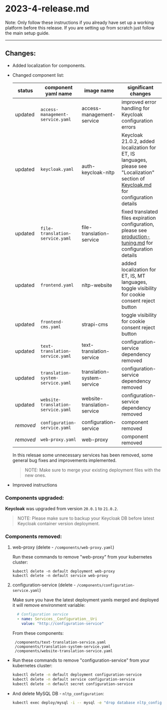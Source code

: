 # 2023-4-release.md

Note: Only follow these instructions if you already have set up a working platform before this release. If you are setting up from scratch just follow the main setup guide.

---

## Changes:
* Added localization for components.

* Changed component list:

  |**status**| **component yaml name**           | **image name**             |**significant changes**                                                                          |
  |----------|-----------------------------------|----------------------------|-------------------------------------------------------------------------------------------------|
  | updated  | `access-management-service.yaml`  | access-management-service  | improved error handling for Keycloak configuration errors                                       |
  | updated  | `keycloak.yaml`                   | auth-keycloak-nltp         | Keycloak 21.0.2, added localization for ET, IS languages, please see "Localization" section of [Keycloak.md](../Keycloak.md#localization) for configuration details |
  | updated  | `file-translation-service.yaml`   | file-translation-service   | fixed translated files expiration configuration, please see [production-tuning.md](../production-tuning.md#configure-translated-document-expiration) for configuration details |
  | updated  | `frontend.yaml`                   | nltp-website               | added localization for ET, IS, MT languages, toggle visibility for cookie consent reject button |
  | updated  | `frontend-cms.yaml`               | strapi-cms                 | toggle visibility for cookie consent reject button                                              |
  | updated  | `text-translation-service.yaml`   | text-translation-service   | configuration-service dependency removed                                                        |
  | updated  | `translation-system-service.yaml` | translation-system-service | configuration-service dependency removed                                                        |
  | updated  | `website-translation-service.yaml`| website-translation-service| configuration-service dependency removed                                                        |
  | *removed*| `configuration-service.yaml`      | configuration-service      | component removed                                                                               |
  | *removed*| `web-proxy.yaml`                  | web-proxy                  | component removed                                                                               |

  In this relesae some unnecessary services has been removed, some general bug fixes and improvements implemented.

  >NOTE: Make sure to merge your existing deployment files with the new ones.

* Improved instructions

### Components upgraded:
 **Keycloak** was upgraded from version `20.0.1` to `21.0.2`.
>NOTE: Please make sure to backup your Keycloak DB before latest Keycloak container version deployment.

### Components removed:
1. web-proxy  (delete - `/components/web-proxy.yaml`)

   Run these commands to remove "web-proxy" from your kubernetes cluster:
   ```
   kubectl delete -n default deployment web-proxy
   kubectl delete -n default service web-proxy
   ```

2. configuration-service (delete - `/components/configuration-service.yaml`)
   
   Make sure you have the latest deployment yamls merged and deployed it will remove environment variable:
   ```yaml
     # Configuration service
     - name: Services__Configuration__Uri
       value: "http://configuration-service"
   ```
   From these components:
   ```
    /components/text-translation-service.yaml
    /components/translation-system-service.yaml
    /components/website-translation-service.yaml
   ```

  - Run these commands to remove "configuration-service" from your kubernetes cluster:
    ```bash
    kubectl delete -n default deployment configuration-service
    kubectl delete -n default service configuration-service
    kubectl delete -n default secret configuration-service
    ```

  - And delete MySQL DB - `nltp_configuration`:
    ```bash
    kubectl exec deploy/mysql -i -- mysql -e "drop database nltp_configuration;" # change DB name accordingly
    ```
